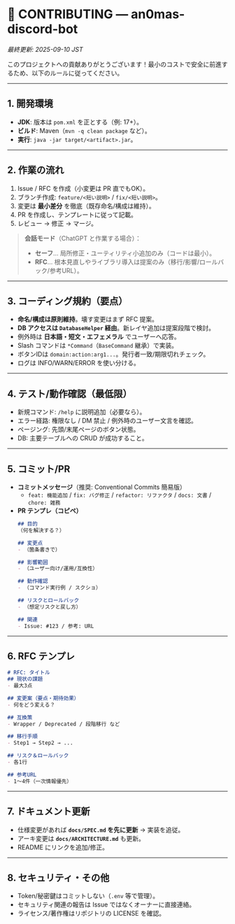 # 🤝 CONTRIBUTING — an0mas-discord-bot
_最終更新: 2025-09-10 JST_

このプロジェクトへの貢献ありがとうございます！最小のコストで安全に前進するため、以下のルールに従ってください。

---

## 1. 開発環境
- **JDK**: 版本は `pom.xml` を正とする（例: 17+）。
- **ビルド**: Maven（`mvn -q clean package` など）。
- **実行**: `java -jar target/<artifact>.jar`。

---

## 2. 作業の流れ
1. Issue / RFC を作成（小変更は PR 直でもOK）。  
2. ブランチ作成: `feature/<短い説明>` / `fix/<短い説明>`。  
3. 変更は **最小差分** を徹底（既存命名/構成は維持）。  
4. PR を作成し、テンプレートに従って記載。  
5. レビュー → 修正 → マージ。

> **会話モード**（ChatGPT と作業する場合）：  
> - **セーフ**… 局所修正・ユーティリティ小追加のみ（コードは最小）。  
> - **RFC**… 根本見直しやライブラリ導入は提案のみ（移行/影響/ロールバック/参考URL）。

---

## 3. コーディング規約（要点）
- **命名/構成は原則維持**。壊す変更はまず RFC 提案。  
- **DB アクセスは `DatabaseHelper` 経由**。新レイヤ追加は提案段階で検討。  
- 例外時は **日本語・短文・エフェメラル** でユーザーへ応答。  
- Slash コマンドは `*Command`（`BaseCommand` 継承）で実装。  
- ボタンIDは `domain:action:arg1...`。発行者一致/期限切れチェック。  
- ログは INFO/WARN/ERROR を使い分ける。

---

## 4. テスト/動作確認（最低限）
- 新規コマンド: `/help` に説明追加（必要なら）。  
- エラー経路: 権限なし / DM 禁止 / 例外時のユーザー文言を確認。  
- ページング: 先頭/末尾ページのボタン状態。  
- DB: 主要テーブルへの CRUD が成功すること。

---

## 5. コミット/PR
- **コミットメッセージ**（推奨: Conventional Commits 簡易版）  
  - `feat: 機能追加` / `fix: バグ修正` / `refactor: リファクタ` / `docs: 文書` / `chore: 雑務`  
- **PR テンプレ（コピペ）**
  ```md
  ## 目的
  （何を解決する？）

  ## 変更点
  - （箇条書きで）

  ## 影響範囲
  - （ユーザー向け/運用/互換性）

  ## 動作確認
  - （コマンド実行例 / スクショ）

  ## リスクとロールバック
  - （想定リスクと戻し方）

  ## 関連
  - Issue: #123 / 参考: URL
  ```

---

## 6. RFC テンプレ
```md
# RFC: タイトル
## 現状の課題
- 最大3点

## 変更案（要点・期待効果）
- 何をどう変える？

## 互換策
- Wrapper / Deprecated / 段階移行 など

## 移行手順
- Step1 → Step2 → ...

## リスク＆ロールバック
- 各1行

## 参考URL
- 1〜4件（一次情報優先）
```

---

## 7. ドキュメント更新
- 仕様変更があれば **`docs/SPEC.md` を先に更新** → 実装を追従。  
- アーキ変更は **`docs/ARCHITECTURE.md`** も更新。  
- README にリンクを追加/修正。

---

## 8. セキュリティ・その他
- Token/秘密鍵はコミットしない（`.env` 等で管理）。  
- セキュリティ関連の報告は Issue ではなくオーナーに直接連絡。  
- ライセンス/著作権はリポジトリの LICENSE を確認。
